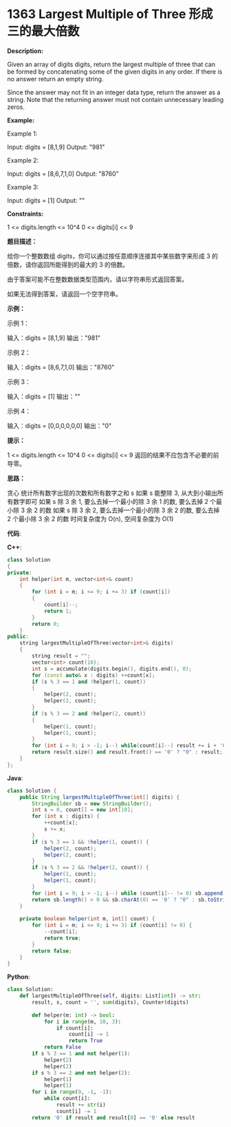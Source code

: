 # 1363 Largest Multiple of Three  形成三的最大倍数

__Description:__

Given an array of digits digits, return the largest multiple of three that can be formed by concatenating some of the given digits in any order. If there is no answer return an empty string.

Since the answer may not fit in an integer data type, return the answer as a string. Note that the returning answer must not contain unnecessary leading zeros.

__Example:__

Example 1:

Input: digits = [8,1,9]
Output: "981"

Example 2:

Input: digits = [8,6,7,1,0]
Output: "8760"

Example 3:

Input: digits = [1]
Output: ""

__Constraints:__

1 <= digits.length <= 10^4
0 <= digits[i] <= 9

__题目描述：__

给你一个整数数组 digits，你可以通过按任意顺序连接其中某些数字来形成 3 的倍数，请你返回所能得到的最大的 3 的倍数。

由于答案可能不在整数数据类型范围内，请以字符串形式返回答案。

如果无法得到答案，请返回一个空字符串。

__示例：__

示例 1：

输入：digits = [8,1,9]
输出："981"

示例 2：

输入：digits = [8,6,7,1,0]
输出："8760"

示例 3：

输入：digits = [1]
输出：""

示例 4：

输入：digits = [0,0,0,0,0,0]
输出："0"

__提示：__

1 <= digits.length <= 10^4
0 <= digits[i] <= 9
返回的结果不应包含不必要的前导零。

__思路：__

贪心
统计所有数字出现的次数和所有数字之和 s
如果 s 能整除 3, 从大到小输出所有数字即可
如果 s 除 3 余 1, 要么去掉一个最小的除 3 余 1 的数, 要么去掉 2 个最小除 3 余 2 的数
如果 s 除 3 余 2, 要么去掉一个最小的除 3 余 2 的数, 要么去掉 2 个最小除 3 余 2 的数
时间复杂度为 O(n), 空间复杂度为 O(1)

__代码__:

__C++__:

```C++
class Solution 
{
private:
    int helper(int m, vector<int>& count)
    {
        for (int i = m; i <= 9; i += 3) if (count[i])
        {
            count[i]--;
            return 1;
        }
        return 0;
    }
public:
    string largestMultipleOfThree(vector<int>& digits) 
    {
        string result = "";
        vector<int> count(10);
        int s = accumulate(digits.begin(), digits.end(), 0);
        for (const auto& x : digits) ++count[x];
        if (s % 3 == 1 and !helper(1, count))
        {
            helper(2, count);
            helper(2, count);
        }
        if (s % 3 == 2 and !helper(2, count))
        {
            helper(1, count);
            helper(1, count);
        }
        for (int i = 9; i > -1; i--) while(count[i]--) result += i + '0';
        return result.size() and result.front() == '0' ? "0" : result;
    }
};
```

__Java__:

```Java
class Solution {
    public String largestMultipleOfThree(int[] digits) {
        StringBuilder sb = new StringBuilder();
        int s = 0, count[] = new int[10];
        for (int x : digits) {
            ++count[x];
            s += x;
        }
        if (s % 3 == 1 && !helper(1, count)) {
            helper(2, count);
            helper(2, count);
        }
        if (s % 3 == 2 && !helper(2, count)) {
            helper(1, count);
            helper(1, count);
        }
        for (int i = 9; i > -1; i--) while (count[i]-- != 0) sb.append(i);
        return sb.length() > 0 && sb.charAt(0) == '0' ? "0" : sb.toString();
    }
    
    private boolean helper(int m, int[] count) {
        for (int i = m; i <= 9; i += 3) if (count[i] != 0) {
            --count[i];
            return true;
        }
        return false;
    }
}
```

__Python__:

```Python
class Solution:
    def largestMultipleOfThree(self, digits: List[int]) -> str:
        result, s, count = '', sum(digits), Counter(digits)
        
        def helper(m: int) -> bool:
            for i in range(m, 10, 3):
                if count[i]:
                    count[i] -= 1
                    return True
            return False
        if s % 3 == 1 and not helper(1):
            helper(2)
            helper(2)
        if s % 3 == 2 and not helper(2):
            helper(1)
            helper(1)
        for i in range(9, -1, -1):
            while count[i]:
                result += str(i)
                count[i] -= 1
        return '0' if result and result[0] == '0' else result
```

